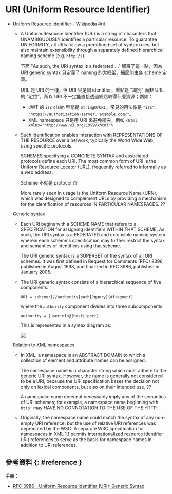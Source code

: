 # URI (Uniform Resource Identifier)

  - [Uniform Resource Identifier \- Wikipedia](https://en.wikipedia.org/wiki/Uniform_Resource_Identifier) #ril

      - A Uniform Resource Identifier (URI) is a string of characters that UNAMBIGUOUSLY identifies a particular resource. To guarantee UNIFORMITY, all URIs follow a predefined set of syntax rules, but also maintain extensibility through a separately defined hierarchical naming scheme (e.g. `http://`).

        下面 "As such, the URI syntax is a federated ..." 解釋了這一點，因為 URI generic syntax 只定義了 naming 的大框架，細節則由各 scheme 定義。

        URL 是 URI 的一種，但 URI 只是個 identifier，重點是 "識別" 而非 URL 的 "定位"，所以 URI 不一定能直接透過網路取得什麼資源；例如：

          - JWT 的 `iss` claim 型態是 `StringOrURI`，常見的用法像是 `"iss": "https://authorization-server. example.com/"`。
          - XML namespace 只是用 URI 來避免衝突，例如 `<html xmlns="http://www.w3.org/1999/xhtml">`

      - Such identification enables interaction with REPRESENTATIONS OF THE RESOURCE over a network, typically the World Wide Web, using specific protocols.

        SCHEMES specifying a CONCRETE SYNTAX and associated protocols define each URI. The most common form of URI is the Uniform Resource Locator (URL), frequently referred to informally as a web address.

        Scheme 不就是 protocol ??

        More rarely seen in usage is the Uniform Resource Name (URN), which was designed to complement URLs by providing a mechanism for the identification of resources IN PARTICULAR NAMESPACES. ??

    Generic syntax

      - Each URI begins with a SCHEME NAME that refers to a SPECIFICATION for assigning identifiers WITHIN THAT SCHEME. As such, the URI syntax is a FEDERATED and extensible naming system wherein each scheme's specification may further restrict the syntax and semantics of identifiers using that scheme.

        The URI generic syntax is a SUPERSET of the syntax of all URI schemes. It was first defined in Request for Comments (RFC) 2396, published in August 1998, and finalized in RFC 3986, published in January 2005.

      - The URI generic syntax consists of a hierarchical sequence of five components:

            URI = scheme:[//authority]path[?query][#fragment]

        where the `authority` component divides into three subcomponents:

            authority = [userinfo@]host[:port]

        This is represented in a syntax diagram as:

        ![](https://upload.wikimedia.org/wikipedia/commons/thumb/d/d6/URI_syntax_diagram.svg/2136px-URI_syntax_diagram.svg.png)

    Relation to XML namespaces

      - In XML, a namespace is an ABSTRACT DOMAIN to which a collection of element and attribute names can be assigned.

        The namespace name is a character string which must adhere to the generic URI syntax. However, the name is generally not considered to be a URI, because the URI specification bases the decision not only on lexical components, but also on their intended use. ??

        A namespace name does not necessarily imply any of the semantics of URI schemes; for example, a namespace name beginning with `http:` may HAVE NO CONNOTATION TO THE USE OF THE HTTP.

      - Originally, the namespace name could match the syntax of any non-empty URI reference, but the use of relative URI references was deprecated by the W3C. A separate W3C specification for namespaces in XML 1.1 permits internationalized resource identifier (IRI) references to serve as the basis for namespace names in addition to URI references.

## 參考資料 {: #reference }

手冊：

  - [RFC 3986 - Uniform Resource Identifier (URI): Generic Syntax](https://tools.ietf.org/html/rfc3986)
